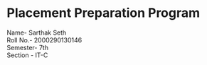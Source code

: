 
# Placement Preparation Program 
Name- Sarthak Seth \
Roll No.- 2000290130146\
Semester- 7th\
Section - IT-C


